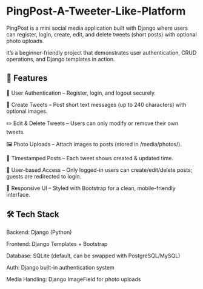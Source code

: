 # PingPost-A-Tweeter-Like-Platform
PingPost is a mini social media application built with Django where users can register, login, create, edit, and delete tweets (short posts) with optional photo uploads.

It’s a beginner-friendly project that demonstrates user authentication, CRUD operations, and Django templates in action.

## 🚀 Features

🔐 User Authentication – Register, login, and logout securely.

📝 Create Tweets – Post short text messages (up to 240 characters) with optional images.

✏️ Edit & Delete Tweets – Users can only modify or remove their own tweets.

🖼️ Photo Uploads – Attach images to posts (stored in /media/photos/).

📅 Timestamped Posts – Each tweet shows created & updated time.

👤 User-based Access – Only logged-in users can create/edit/delete posts; guests are redirected to login.

📱 Responsive UI – Styled with Bootstrap for a clean, mobile-friendly interface.

## 🛠️ Tech Stack

Backend: Django (Python)

Frontend: Django Templates + Bootstrap

Database: SQLite (default, can be swapped with PostgreSQL/MySQL)

Auth: Django built-in authentication system

Media Handling: Django ImageField for photo uploads
